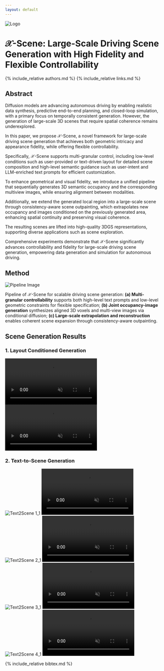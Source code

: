 ```yaml
---
layout: default
---
```


<div class="title-container">
  <img src="assets/images/logo.png" alt="Logo" class="logo">
  <h1>
    <span class="main-title"><span class="x-scene_1">𝒳</span><span class="x-scene_2">-</span><span class="x-scene_3">S</span><span class="x-scene_4">c</span><span class="x-scene_5">e</span><span class="x-scene_6">n</span><span class="x-scene_7">e</span>: Large-Scale Driving Scene Generation with High Fidelity and Flexible Controllability</span>
  </h1>
</div>


{% include_relative authors.md %}
{% include_relative links.md %}


## Abstract

<div class="abstract">
Diffusion models are advancing autonomous driving by enabling realistic data synthesis, predictive end-to-end planning, and closed-loop simulation, with a primary focus on temporally consistent generation. However, the generation of <span class="highlight">large-scale 3D scenes</span> that require spatial coherence remains underexplored.

In this paper, we propose <span class="highlight-x-scene_1">𝒳</span><span class="highlight-x-scene_2">-</span><span class="highlight-x-scene_3">S</span><span class="highlight-x-scene_4">c</span><span class="highlight-x-scene_5">e</span><span class="highlight-x-scene_6">n</span><span class="highlight-x-scene_7">e</span>, a novel framework for large-scale driving scene generation that achieves both geometric intricacy and appearance fidelity, while offering flexible controllability.

Specifically, 𝒳<span class="italic">-Scene</span> supports <span class="highlight">multi-granular control</span>, including low-level conditions such as user-provided or text-driven layout for detailed scene composition and high-level semantic guidance such as user-intent and LLM-enriched text prompts for efficient customization.

To enhance geometrical and visual fidelity, we introduce a unified pipeline that sequentially generates 3D semantic occupancy and the corresponding multiview images, while ensuring alignment between modalities. 

Additionally, we extend the generated local region into a large-scale scene through <span class="highlight">consistency-aware scene outpainting,</span> which extrapolates new occupancy and images conditioned on the previously generated area, enhancing spatial continuity and preserving visual coherence.

The resulting scenes are lifted into high-quality 3DGS representations, supporting diverse applications such as scene exploration.

Comprehensive experiments demonstrate that 𝒳<span class="italic">-Scene</span> significantly advances controllability and fidelity for <span class="highlight">large-scale driving scene generation</span>, empowering data generation and simulation for autonomous driving.
</div>


## Method

<div class="method-container">
  <img src="assets/images/pipeline.png" alt="Pipeline Image" class="method-image">

  <p class="method-caption">
  Pipeline of <span class="x-scene_1">𝒳</span><span class="x-scene_2">-</span><span class="x-scene_3">S</span><span class="x-scene_4">c</span><span class="x-scene_5">e</span><span class="x-scene_6">n</span><span class="x-scene_7">e</span> for scalable driving scene generation: <strong>(a) Multi-granular controllability</strong> supports both high-level text prompts and low-level geometric constraints for flexible specification;  <strong>(b) Joint occupancy-image generation</strong> synthesizes aligned 3D voxels and multi-view images via conditional diffusion; <strong>(c) Large-scale extrapolation and reconstruction</strong> enables coherent scene expansion through consistency-aware outpainting.
  </p>
</div>


## Scene Generation Results

### 1. Layout Conditioned Generation

<div class="demo-section">
  <div class="video-row">
    <video class="video-normal" autoplay loop muted playsinline preload="metadata">
      <source src="assets/images/generation_1.webm" type="video/webm">
    </video>
  </div>

  <div class="video-row">
    <video class="video-normal" autoplay loop muted playsinline preload="metadata">
      <source src="assets/images/generation_2.webm" type="video/webm">
    </video>
  </div>
</div>

### 2. Text-to-Scene Generation
<div class="demo-section">
  <div class="video-row">
    <img src="assets/images/text2scene_1_1.png" alt="Text2Scene 1_1" class="video-medium">
    <video class="video-medium" autoplay loop muted playsinline preload="metadata">
      <source src="assets/images/text2scene_1_2.webm" type="video/webm">
    </video>
  </div>

  <div class="video-row">
    <img src="assets/images/text2scene_2_1.png" alt="Text2Scene 2_1" class="video-medium">
    <video class="video-medium" autoplay loop muted playsinline preload="metadata">
      <source src="assets/images/text2scene_2_2.webm" type="video/webm">
    </video>
  </div>

  <div class="video-row">
    <img src="assets/images/text2scene_3_1.png" alt="Text2Scene 3_1" class="video-medium">
    <video class="video-medium" autoplay loop muted playsinline preload="metadata">
      <source src="assets/images/text2scene_3_2.webm" type="video/webm">
    </video>
  </div>

  <div class="video-row">
    <img src="assets/images/text2scene_4_1.png" alt="Text2Scene 4_1" class="video-medium">
    <video class="video-medium" autoplay loop muted playsinline preload="metadata">
      <source src="assets/images/text2scene_4_2.webm" type="video/webm">
    </video>
  </div>
</div>


{% include_relative bibtex.md %}
